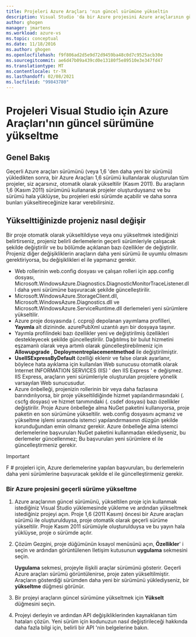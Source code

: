 ```yaml
---
title: Projeleri Azure Araçları 'nın güncel sürümüne yükseltin
description: Visual Studio 'da bir Azure projesini Azure araçlarının güncel sürümüne nasıl yükselteceğinizi öğrenin
author: ghogen
manager: jmartens
ms.workload: azure-vs
ms.topic: conceptual
ms.date: 11/18/2016
ms.author: ghogen
ms.openlocfilehash: f9f806ad2d5e9d72d9459ba48c0d7c9525acb30e
ms.sourcegitcommit: ae6d47b09a439cd0e13180f5e89510e3e347fd47
ms.translationtype: MT
ms.contentlocale: tr-TR
ms.lasthandoff: 02/08/2021
ms.locfileid: "99843780"
---
```

# <a name="how-to-upgrade-projects-to-the-current-version-of-the-azure-tools-for-visual-studio"></a>Projeleri Visual Studio için Azure Araçları'nın güncel sürümüne yükseltme
## <a name="overview"></a>Genel Bakış
Geçerli Azure araçları sürümünü (veya 1,6 'den daha yeni bir sürümü) yükledikten sonra, bir Azure Araçları 1,6 sürümü kullanılarak oluşturulan tüm projeler, siz açarsınız, otomatik olarak yükseltilir (Kasım 2011). Bu araçların 1,6 (Kasım 2011) sürümünü kullanarak projeler oluşturduysanız ve bu sürümü hala yüklüyse, bu projeleri eski sürümde açabilir ve daha sonra bunları yükseltireceğinize karar verebilirsiniz.

## <a name="how-your-project-changes-when-you-upgrade-it"></a>Yükselttiğinizde projeniz nasıl değişir
Bir proje otomatik olarak yükseltildiyse veya onu yükseltmek istediğinizi belirtirseniz, projeniz belirli derlemelerin geçerli sürümleriyle çalışacak şekilde değiştirilir ve bu bölümde açıklanan bazı özellikler de değiştirilir. Projeniz diğer değişikliklerin araçların daha yeni sürümü ile uyumlu olmasını gerektiriyorsa, bu değişiklikleri el ile yapmanız gerekir.

* Web rollerinin web.config dosyası ve çalışan rolleri için app.config dosyası, Microsoft.WindowsAzure.Diagnostics.DiagnosticMonitorTraceListener.dll daha yeni sürümüne başvuracak şekilde güncelleştirilir.
* Microsoft.WindowsAzure.StorageClient.dll, Microsoft.WindowsAzure.Diagnostics.dll ve Microsoft.WindowsAzure.ServiceRuntime.dll derlemeleri yeni sürümlere yükseltilir.
* Azure proje dosyasında (. ccproj) depolanan yayımlama profilleri, **Yayımla** alt dizininde. azurePubXml uzantılı ayrı bir dosyaya taşınır.
* Yayımla profilindeki bazı özellikler yeni ve değiştirilmiş özellikleri destekleyecek şekilde güncelleştirilir. Dağıtılmış bir bulut hizmetini eşzamanlı olarak veya artımlı olarak güncelleştirebilmeniz için **Allowupgrade** , **Deploymentreplacementmethod** ile değiştirilmiştir.
* **UseIISExpressByDefault** özelliği eklenir ve false olarak ayarlanır, böylece hata ayıklama için kullanılan Web sunucusu otomatik olarak Internet INFORMATION SERVICES (IIS) ' den IIS Express ' e değişmez. IIS Express, araçların yeni sürümleriyle oluşturulan projelere yönelik varsayılan Web sunucusudur.
* Azure önbelleği, projenizin rollerinin bir veya daha fazlasına barındırılıyorsa, bir proje yükseltildiğinde hizmet yapılandırmasındaki (. cscfg dosyası) ve hizmet tanımındaki (. csdef dosyası) bazı özellikler değiştirilir. Proje Azure önbelleğe alma NuGet paketini kullanıyorsa, proje paketin en son sürümüne yükseltilir. web.config dosyasını açmanız ve yükseltme işlemi sırasında istemci yapılandırmasının düzgün şekilde korunduğundan emin olmanız gerekir. Azure önbelleğe alma istemci derlemelerine başvuruları NuGet paketini kullanmadan eklediyseniz, bu derlemeler güncellenmez; Bu başvuruları yeni sürümlere el ile güncelleştirmeniz gerekir.

> [!IMPORTANT]
> F # projeleri için, Azure derlemelerine yapılan başvuruları, bu derlemelerin daha yeni sürümlerine başvuracak şekilde el ile güncelleştirmeniz gerekir.
>
>

### <a name="how-to-upgrade-an-azure-project-to-the-current-release"></a>Bir Azure projesini geçerli sürüme yükseltme
1. Azure araçlarının güncel sürümünü, yükseltilen proje için kullanmak istediğiniz Visual Studio yüklemesinde yükleme ve ardından yükseltmek istediğiniz projeyi açın. Proje 1,6 (2011 Kasım) öncesi bir Azure araçları sürümü ile oluşturulduysa, proje otomatik olarak geçerli sürüme yükseltilir. Proje Kasım 2011 sürümüyle oluşturulduysa ve bu yayın hala yüklüyse, proje o sürümde açılır.
2. Çözüm Gezgini, proje düğümünün kısayol menüsünü açın, **Özellikler**' i seçin ve ardından görüntülenen Iletişim kutusunun **uygulama** sekmesini seçin.

    **Uygulama** sekmesi, projeyle ilişkili araçlar sürümünü gösterir. Geçerli Azure araçları sürümü görüntülenirse, proje zaten yükseltilmiştir. Araçların gösterdiği sürümden daha yeni bir sürümünü yüklediyseniz, bir **yükseltme** düğmesi görünür.
3. Bir projeyi araçların güncel sürümüne yükseltmek için **Yükselt** düğmesini seçin.
4. Projeyi derleyin ve ardından API değişikliklerinden kaynaklanan tüm hataları çözün. Yeni sürüm için kodunuzun nasıl değiştirileceği hakkında daha fazla bilgi için, belirli bir API 'nin belgelerine bakın.

